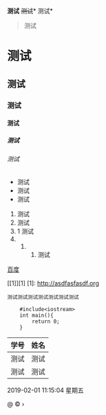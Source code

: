 **测试**
~~测试~~*
测试*
> 测试

# 测试
## 测试
### 测试
#### 测试
##### 测试
###### 测试

- 测试
- 测试
- 测试

1. 测试
2. 测试 
1. 1 测试
1. 1. 1. 测试

[百度](http://asdf.com)

[[1]][1]
[1]: http://asdfasfasdf.org

`测试测试测试测试测试测试测试`

```
    #include<iostream>
    int main(){
    	return 0;
    }
```

| 学号  | 姓名  |
| ------------ | ------------ |
| 测试  | 测试  |
|  测试 |  测试 |

2019-02-01 11:15:04 星期五

&#64;
&copy;
&rsaquo;